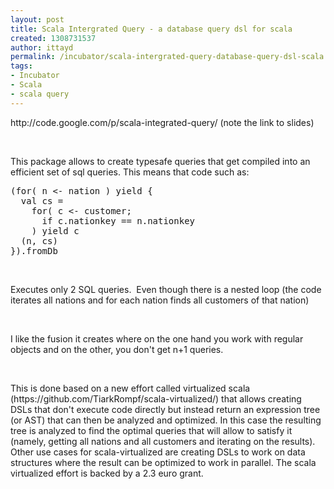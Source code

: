 ```yaml
---
layout: post
title: Scala Intergrated Query - a database query dsl for scala
created: 1308731537
author: ittayd
permalink: /incubator/scala-intergrated-query-database-query-dsl-scala
tags:
- Incubator
- Scala
- scala query
---
```

<p>http://code.google.com/p/scala-integrated-query/ (note the link to slides)</p>
<p>&nbsp;</p>
<p>This package allows to create typesafe queries that get compiled into an efficient set of sql queries. This means that code such as:</p>
<pre title="code" class="brush: scala;">
(for( n &lt;- nation ) yield {
  val cs =
    for( c &lt;- customer;
      if c.nationkey == n.nationkey
    ) yield c
  (n, cs)
}).fromDb</pre>
<p>&nbsp;</p>
<p>Executes only 2 SQL&nbsp;queries.&nbsp; Even though there is a nested loop (the code iterates all nations and for each nation finds all customers of that nation)</p>
<p>&nbsp;</p>
<p>I&nbsp;like the fusion it creates where on the one hand you work with regular objects and on the other, you don't get n+1 queries. </p>
<p>&nbsp;</p>
<p>This is done based on a new effort called virtualized scala (https://github.com/TiarkRompf/scala-virtualized/)&nbsp;that allows creating DSLs that don't execute code directly but instead return an expression tree (or AST) that can then be analyzed and optimized. In this case the resulting tree is analyzed to find the optimal queries that will allow to satisfy it (namely, getting all nations and all customers and iterating on the results). Other use cases for scala-virtualized are creating DSLs to work on data structures where the result can be optimized to work in parallel. The scala virtualized effort is backed by a 2.3 euro grant. </p>
